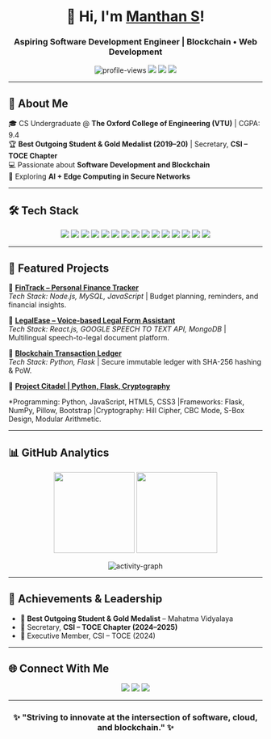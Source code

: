 <!-- HEADER -->
<h1 align="center">🌟 Hi, I'm <a href="https://github.com/manthans2004">Manthan S</a>!</h1>
<h3 align="center">Aspiring Software Development Engineer | Blockchain • Web Development</h3>

<p align="center">
  <img src="https://komarev.com/ghpvc/?username=manthans2004&label=Profile%20Views&color=0e75b6&style=flat" alt="profile-views" />
  <a href="mailto:manthansreddy@gmail.com"><img src="https://img.shields.io/badge/Email-%23EA4335.svg?&style=flat&logo=gmail&logoColor=white" /></a>
  <a href="https://www.linkedin.com/in/2004manthan-s"><img src="https://img.shields.io/badge/LinkedIn-%230A66C2.svg?&style=flat&logo=linkedin&logoColor=white" /></a>
  <a href="https://github.com/manthans2004"><img src="https://img.shields.io/badge/GitHub-%23181717.svg?&style=flat&logo=github&logoColor=white" /></a>
</p>

---

## 🚀 About Me  
🎓 CS Undergraduate @ **The Oxford College of Engineering (VTU)** | CGPA: 9.4  
🏆 **Best Outgoing Student & Gold Medalist (2019–20)** | Secretary, **CSI – TOCE Chapter**  
💻 Passionate about **Software Development and Blockchain**  
🌱 Exploring **AI + Edge Computing in Secure Networks**  

---

## 🛠️ Tech Stack  

<p align="center">
  <!-- Languages -->
  <img src="https://img.shields.io/badge/Python-3776AB?style=for-the-badge&logo=python&logoColor=white" />
  <img src="https://img.shields.io/badge/Java-007396?style=for-the-badge&logo=java&logoColor=white" />
  
  <!-- Web -->
  <img src="https://img.shields.io/badge/HTML5-E34F26?style=for-the-badge&logo=html5&logoColor=white" />
  <img src="https://img.shields.io/badge/CSS3-1572B6?style=for-the-badge&logo=css3&logoColor=white" />
  <img src="https://img.shields.io/badge/JavaScript-F7DF1E?style=for-the-badge&logo=javascript&logoColor=black" />
  <img src="https://img.shields.io/badge/React-20232A?style=for-the-badge&logo=react&logoColor=61DAFB" />
  <img src="https://img.shields.io/badge/Node.js-339933?style=for-the-badge&logo=node.js&logoColor=white" />

  <!-- Databases -->
  <img src="https://img.shields.io/badge/MySQL-4479A1?style=for-the-badge&logo=mysql&logoColor=white" />
  <img src="https://img.shields.io/badge/MongoDB-47A248?style=for-the-badge&logo=mongodb&logoColor=white" />

  <!-- DevOps -->
  <img src="https://img.shields.io/badge/Docker-2496ED?style=for-the-badge&logo=docker&logoColor=white" />
  <img src="https://img.shields.io/badge/Kubernetes-326CE5?style=for-the-badge&logo=kubernetes&logoColor=white" />
  <img src="https://img.shields.io/badge/Azure_DevOps-0078D7?style=for-the-badge&logo=azuredevops&logoColor=white" />
  <img src="https://img.shields.io/badge/Ansible-EE0000?style=for-the-badge&logo=ansible&logoColor=white" />

  <!-- Tools -->
  <img src="https://img.shields.io/badge/Git-F05032?style=for-the-badge&logo=git&logoColor=white" />
  <img src="https://img.shields.io/badge/GitHub-181717?style=for-the-badge&logo=github&logoColor=white" />
</p>

---

## 📂 Featured Projects  

🔹 **[FinTrack – Personal Finance Tracker](#)**  
*Tech Stack: Node.js, MySQL, JavaScript* | Budget planning, reminders, and financial insights.  

🔹 **[LegalEase – Voice-based Legal Form Assistant](#)**  
*Tech Stack: React.js, GOOGLE SPEECH  TO TEXT API, MongoDB* | Multilingual speech-to-legal document platform.  

🔹 **[Blockchain Transaction Ledger](#)**  
*Tech Stack: Python, Flask* | Secure immutable ledger with SHA-256 hashing & PoW.  

🔹 **[Project Citadel | Python, Flask, Cryptography](#)**

*Programming: Python, JavaScript, HTML5, CSS3 |Frameworks: Flask, NumPy, Pillow, Bootstrap |Cryptography: Hill Cipher, CBC Mode, S-Box Design, Modular Arithmetic.

---

## 📊 GitHub Analytics  

<p align="center">
  <img src="https://github-readme-stats.vercel.app/api?username=manthans2004&show_icons=true&theme=tokyonight&hide_border=true" height="160" />
  <img src="https://github-readme-streak-stats.herokuapp.com/?user=manthans2004&theme=tokyonight&hide_border=true" height="160" />
</p>

<p align="center">
  <img src="https://github-readme-activity-graph.vercel.app/graph?username=manthans2004&theme=react-dark&hide_border=true" alt="activity-graph" />
</p>

---

## 🏅 Achievements & Leadership  
- 🥇 **Best Outgoing Student & Gold Medalist** – Mahatma Vidyalaya  
- 🔹 Secretary, **CSI – TOCE Chapter (2024–2025)**  
- 🔹 Executive Member, CSI – TOCE (2024)  

---

## 🌐 Connect With Me  

<p align="center">
  <a href="mailto:manthansreddy@gmail.com"><img src="https://img.shields.io/badge/Gmail-D14836?style=for-the-badge&logo=gmail&logoColor=white"></a>
  <a href="https://www.linkedin.com/in/2004manthan-s"><img src="https://img.shields.io/badge/LinkedIn-0077B5?style=for-the-badge&logo=linkedin&logoColor=white"></a>
  <a href="https://github.com/manthans2004"><img src="https://img.shields.io/badge/GitHub-100000?style=for-the-badge&logo=github&logoColor=white"></a>
</p>

---

<h3 align="center">✨ "Striving to innovate at the intersection of software, cloud, and blockchain." ✨</h3>
